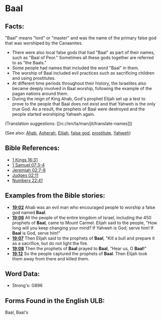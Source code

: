 # Baal

## Facts:

"Baal" means "lord" or "master" and was the name of the primary false god that was worshiped by the Canaanites.

* There were also local false gods that had "Baal" as part of their names, such as "Baal of Peor." Sometimes all these gods together are referred to as "the Baals."
* Some people had names that included the word "Baal" in them.
* The worship of Baal included evil practices such as sacrificing children and using prostitutes.
* At different time periods throughout their history, the Israelites also became deeply involved in Baal worship, following the example of the pagan nations around them.
* During the reign of King Ahab, God's prophet Elijah set up a test to prove to the people that Baal does not exist and that Yahweh is the only true God. As a result, the prophets of Baal were destroyed and the people started worshiping Yahweh again.

(Translation suggestions: [[rc://en/ta/man/jit/translate-names]])

(See also: [Ahab](../names/ahab.md), [Asherah](../names/asherim.md), [Elijah](../names/elijah.md), [false god](../kt/falsegod.md), [prostitute](../other/prostitute.md), [Yahweh](../kt/yahweh.md))

## Bible References:

* [1 Kings 16:31](rc://en/tn/help/1ki/16/31)
* [1 Samuel 07:3-4](rc://en/tn/help/1sa/07/03)
* [Jeremiah 02:7-8](rc://en/tn/help/jer/02/07)
* [Judges 02:11](rc://en/tn/help/jdg/02/11)
* [Numbers 22:41](rc://en/tn/help/num/22/41)

## Examples from the Bible stories:

* __[19:02](rc://en/tn/help/obs/19/02)__ Ahab was an evil man who encouraged people to worship a false god named __Baal__.
* __[19:06](rc://en/tn/help/obs/19/06)__ All the people of the entire kingdom of Israel, including the 450 prophets of __Baal__, came to Mount Carmel. Elijah said to the people, "How long will you keep changing your mind? If Yahweh is God, serve him! If __Baal__ is God, serve him!"
* __[19:07](rc://en/tn/help/obs/19/07)__ Then Elijah said to the prophets of __Baal__, "Kill a bull and prepare it as a sacrifice, but do not light the fire.
* __[19:08](rc://en/tn/help/obs/19/08)__ Then the prophets of __Baal__ prayed to __Baal__, "Hear us, O __Baal__!"
* __[19:12](rc://en/tn/help/obs/19/12)__ So the people captured the prophets of __Baal__. Then Elijah took them away from there and killed them.

## Word Data:

* Strong's: G896

## Forms Found in the English ULB:

Baal, Baal's
